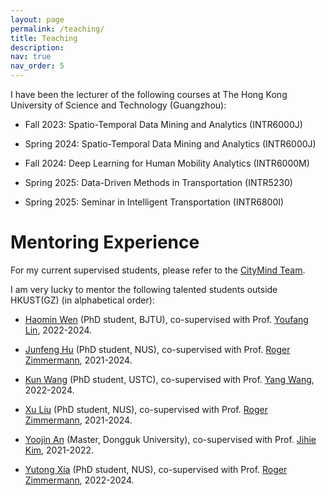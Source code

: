 ```yaml
---
layout: page
permalink: /teaching/
title: Teaching
description: 
nav: true
nav_order: 5
---
```


I have been the lecturer of the following courses at The Hong Kong University of Science and Technology (Guangzhou):

- Fall 2023: Spatio-Temporal Data Mining and Analytics (INTR6000J)

- Spring 2024: Spatio-Temporal Data Mining and Analytics (INTR6000J)

- Fall 2024: Deep Learning for Human Mobility Analytics (INTR6000M)

- Spring 2025: Data-Driven Methods in Transportation (INTR5230)

- Spring 2025: Seminar in Intelligent Transportation (INTR6800I)



# Mentoring Experience

For my current supervised students, please refer to the [CityMind Team](http://citymind.top/about-us/).

<!-- <br> -->
I am very lucky to mentor the following talented students outside HKUST(GZ) (in alphabetical order):

- [Haomin Wen](https://wenhaomin.github.io/) (PhD student, BJTU), co-supervised with Prof. [Youfang Lin](https://scholar.google.com/citations?user=e8xT-e0AAAAJ&hl=en), 2022-2024.

- [Junfeng Hu](https://scholar.google.com/citations?user=kLMHzqEAAAAJ&hl=en) (PhD student, NUS), co-supervised with Prof. [Roger Zimmermann](https://www.comp.nus.edu.sg/cs/people/rogerz/), 2021-2024.

- [Kun Wang](https://openreview.net/profile?id=~Kun_Wang15) (PhD student, USTC), co-supervised with Prof. [Yang Wang](http://staff.ustc.edu.cn/~angyan/), 2022-2024.

- [Xu Liu](https://scholar.google.co.jp/citations?hl=en&amp;user=JTzLTycAAAAJ) (PhD student, NUS), co-supervised with Prof. [Roger Zimmermann](https://www.comp.nus.edu.sg/cs/people/rogerz/), 2021-2024.

- [Yoojin An](https://www.linkedin.com/in/yoojin-an-254075218/?originalSubdomain=kr) (Master, Dongguk University), co-supervised with Prof. [Jihie Kim](https://sites.google.com/view/jihiekim), 2021-2022.

- [Yutong Xia](https://yutong-xia.github.io/) (PhD student, NUS), co-supervised with Prof. [Roger Zimmermann](https://www.comp.nus.edu.sg/cs/people/rogerz/), 2022-2024.




